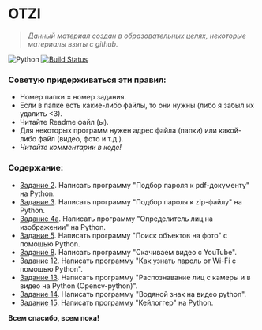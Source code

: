 # OTZI
>  _Данный материал создан в образовательных целях, некоторые материалы взяты с github._ 

![Python](https://img.shields.io/badge/python-3670A0?style=for-the-badge&logo=python&logoColor=ffdd54)
[![Build Status](https://travis-ci.org/joemccann/dillinger.svg?branch=master)](https://travis-ci.org/joemccann/dillinger)


### Советую придерживаться эти правил:

- Номер папки = номер задания.
- Если в папке есть какие-либо файлы, то они нужны (либо я забыл их удалить <3).
- Читайте Readme файл (ы).
- Для некоторых программ нужен адрес файла (папки) или какой-либо файл (видео, фото и т.д.).
- _Читайте комментарии в коде!_

### Содержание:
- [Задание 2](https://github.com/embry0n/OTZI/tree/main/2). Написать программу "Подбор пароля к pdf-документу" на Python.
- [Задание 3](https://github.com/embry0n/OTZI/tree/main/3). Написать программу "Подбор пароля к zip-файлу" на Python.
- [Задание 4а](https://github.com/embry0n/OTZI/tree/main/4). Написать программу "Определитель лиц на изображении" на Python.
- [Задание 5](https://github.com/embry0n/OTZI/tree/main/5). Написать программу "Поиск объектов на фото" с помощью Python.
- [Задание 8](https://github.com/embry0n/OTZI/tree/main/8). Написать программу "Скачиваем видео с YouTube".
- [Задание 12](https://github.com/embry0n/OTZI/tree/main/12). Написать программу "Как узнать пароль от Wi-Fi с помощью Python".
- [Задание 13](https://github.com/embry0n/OTZI/tree/main/13). Написать программу "Распознавание лиц с камеры и в видео на Python (Opencv-python)".
- [Задание 14](https://github.com/embry0n/OTZI/tree/main/14). Написать программу "Водяной знак на видео python".
- [Задание 15](https://github.com/embry0n/OTZI/tree/main/15). Написать программу "Кейлоггер" на Python.

**Всем спасибо, всем пока!**

